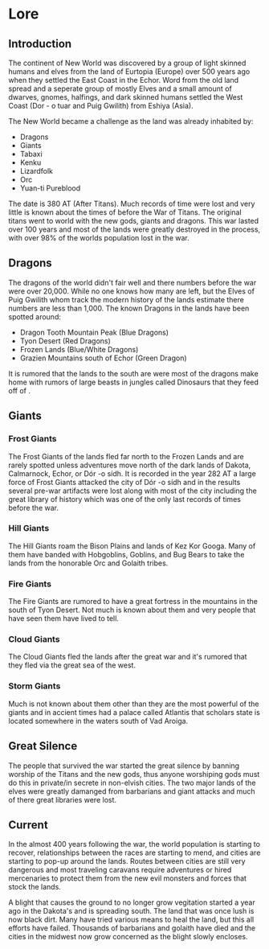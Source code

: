 # Lore

## Introduction

The continent of New World was discovered by a group of light skinned humans and elves from the land of Eurtopia (Europe) over 500 years ago when they settled the East Coast in the Echor.  Word from the old land spread and a seperate group of mostly Elves and a small amount of dwarves, gnomes, halfings, and dark skinned humans settled the West Coast (Dor - o tuar and Puig Gwilith) from Eshiya (Asia).  

The New World became a challenge as the land was already inhabited by:
- Dragons
- Giants
- Tabaxi
- Kenku
- Lizardfolk
- Orc
- Yuan-ti Pureblood

The date is 380 AT (After Titans).  Much records of time were lost and very little is known about the times of before the War of Titans.  The original titans went to world with the new gods, giants and dragons.  This war lasted over 100 years and most of the lands were greatly destroyed in the process, with over 98% of the worlds population lost in the war.

## Dragons

The dragons of the world didn't fair well and there numbers before the war were over 20,000.  While no one knows how many are left, but the Elves of Puig Gwilith whom track the modern history of the lands estimate there numbers are less than 1,000.  The known Dragons in the lands have been spotted around:

- Dragon Tooth Mountain Peak (Blue Dragons)
- Tyon Desert (Red Dragons)
- Frozen Lands (Blue/White Dragons)
- Grazien Mountains south of Echor (Green Dragon)

It is rumored that the lands to the south are were most of the dragons make home with rumors of large beasts in jungles called Dinosaurs that they feed off of .  

## Giants

### Frost Giants

The Frost Giants of the lands fled far north to the Frozen Lands and are rarely spotted unless adventures move north of the dark lands of Dakota, Calmarnock, Echor, or Dór -o sídh.  It is recorded in the year 282 AT a large force of Frost Giants attacked the city of Dór -o sídh and in the results several pre-war artifacts were lost along with most of the city including the great library of history which was one of the only last records of times before the war.

### Hill Giants

The Hill Giants roam the Bison Plains and lands of Kez Kor Googa.  Many of them have banded with Hobgoblins, Goblins, and Bug Bears to take the lands from the honorable Orc and Golaith tribes.

### Fire Giants

The Fire Giants are rumored to have a great fortress in the mountains in the south of Tyon Desert. Not much is known about them and very people that have seen them have lived to tell.

### Cloud Giants

The Cloud Giants fled the lands after the great war and it's rumored that they fled via the great sea of the west.

### Storm Giants

Much is not known about them other than they are the most powerful of the giants and in accient times had a palace called Atlantis that scholars state is located somewhere in the waters south of Vad Aroiga.

## Great Silence

The people that survived the war started the great silence by banning worship of the Titans and the new gods, thus anyone worshiping gods must do this in private/in secrete in non-elvish cities.  The two major lands of the elves were greatly damanged from barbarians and giant attacks and much of there great libraries were lost.

## Current

In the almost 400 years following the war, the world population is starting to recover, relationships between the races are starting to mend, and cities are starting to pop-up around the lands.  Routes between cities are still very dangerous and most traveling caravans require adventures or hired mercenaries to protect them from the new evil monsters and forces that stock the lands.  

A blight that causes the ground to no longer grow vegitation started a year ago in the Dakota's and is spreading south.  The land that was once lush is now black dirt.  Many have tried various means to heal the land, but this all efforts have failed.  Thousands of barbarians and golaith have died and the cities in the midwest now grow concerned as the blight slowly encloses.
